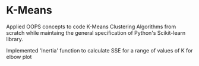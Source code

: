 # K-Means

Applied OOPS concepts to code K-Means Clustering Algorithms from scratch while maintaing the general specification of Python's Scikit-learn library. 

Implemented 'Inertia' function to calculate SSE for a range of values of K for elbow plot
